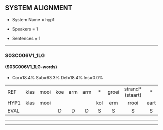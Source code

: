 
## SYSTEM ALIGNMENT

- System Name = hyp1

- Speakers = 1

- Sentences = 1

---

### S03C006V1_1LG

#### (S03C006V1_1LG-words)

- Cor=18.4%	Sub=63.3%	Del=18.4%	Ins=0.0%

|  |  |  |  |  |  |  |  |  |  |  |  |  |  |  |  |  |  |  |  |  |  |  |  |  |  |  |  |  |  |  |  |  |  |  |  |  |  |  |  |  |  |  |  |  |  |  |  |  |  |
|:--- |:---:|:---:|:---:|:---:|:---:|:---:|:---:|:---:|:---:|:---:|:---:|:---:|:---:|:---:|:---:|:---:|:---:|:---:|:---:|:---:|:---:|:---:|:---:|:---:|:---:|:---:|:---:|:---:|:---:|:---:|:---:|:---:|:---:|:---:|:---:|:---:|:---:|:---:|:---:|:---:|:---:|:---:|:---:|:---:|:---:|:---:|:---:|:---:|:---:|
| REF | klas | mooi | koe | arm | arm | * | groei | strand*(staart) | * | bed | eerst | voor | draai*(daar) | sjaal | *t | duur*(deur) | * | straat*(staart) | *t | hoek | *s | krant | hout | *t | vriend | gauw | *t | groen | feest | reis | jas | huis | paard | vijf | muts | *t | *s | kind | bang*(pang) | oog | zacht | schoen | plas | neus | *s | knoop | *s | plank | *s |
| HYP1 | klas | mooi |  |  |  | kol | erm | rrooi | eart | met | eerst | voor |  |  | uh | herfst | de | staard | leel | la | hook | krant | hout | vreemd | ne | gaal | chips | grooi | feest | res | jaf | hs | pt | ze | nut | uh | neeul | kent | taal | oog | zacht |  |  |  |  | school | laf | neeer | lan |
| EVAL |  |  | D | D | D | S | S | S | S | S |  |  | D | D | S | S | S | S | S | S | S |  |  | S | S | S | S | S |  | S | S | S | S | S | S | S | S | S | S |  |  | D | D | D | D | S | S | S | S |
---

---
